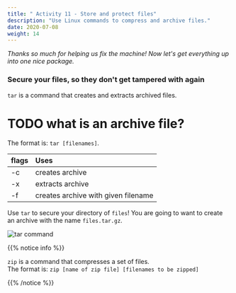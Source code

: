 ```yaml
---
title: " Activity 11 - Store and protect files"
description: "Use Linux commands to compress and archive files."
date: 2020-07-08
weight: 14
---
```


*Thanks so much for helping us fix the machine! Now let's get everything up into one nice package.*

### Secure your files, so they don't get tampered with again

`tar` is a command that creates and extracts archived files.  
# TODO what is an archive file?
The format is: `tar [filenames]`.

| flags | Uses |
| :--- | :--- |
| -c | creates archive |
| -x | extracts archive |
| -f | creates archive with given filename |

Use `tar` to secure your directory of `files`! You are going to want to create an archive with the name `files.tar.gz`.

![tar command](../images/Act11.PNG?classes=border,shadow)

{{% notice info %}}

`zip` is a command that compresses a set of files.  
The format is: `zip [name of zip file] [filenames to be zipped]`

{{% /notice %}}
